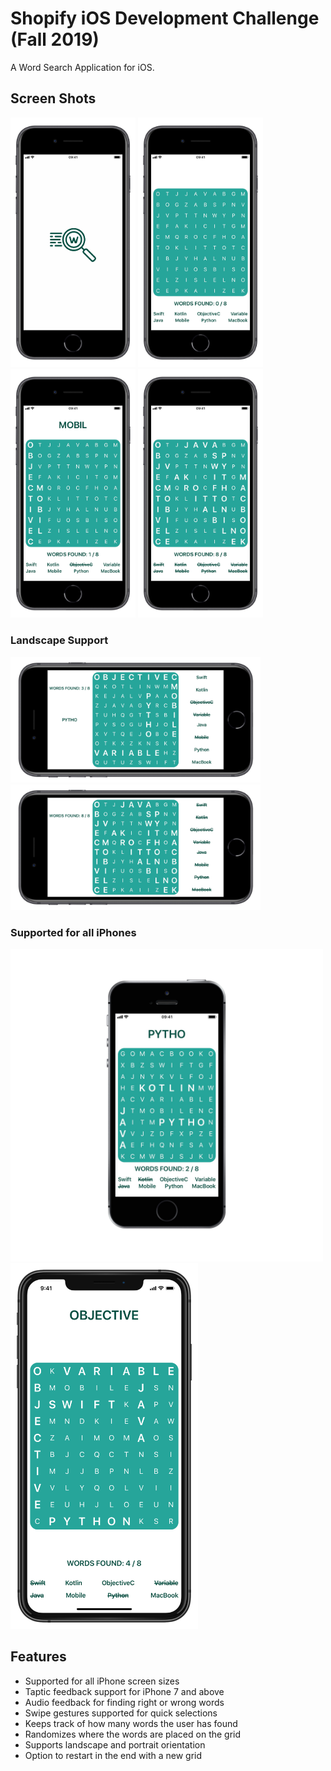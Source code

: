 # Shopify iOS Development Challenge (Fall 2019)
A Word Search Application for iOS.

## Screen Shots
<img src="https://github.com/adbht/Shopify-iOS-Challenge-F19/blob/master/Images/launchScreen.JPG" width="200" /> <img src="https://github.com/adbht/Shopify-iOS-Challenge-F19/blob/master/Images/noWordsFound.JPG" width="200" /> <img src="https://github.com/adbht/Shopify-iOS-Challenge-F19/blob/master/Images/someWordsFound.JPG" width="200" /> <img src="https://github.com/adbht/Shopify-iOS-Challenge-F19/blob/master/Images/allWordsFound.JPG" width="200" /> 

### Landscape Support
<img src="https://github.com/adbht/Shopify-iOS-Challenge-F19/blob/master/Images/landscape1.JPG" width="400" /> <img src="https://github.com/adbht/Shopify-iOS-Challenge-F19/blob/master/Images/landscape2.JPG" width="400" /> 

### Supported for all iPhones
<img src="https://github.com/adbht/Shopify-iOS-Challenge-F19/blob/master/Images/seSupport.png" width="500" /> <img src="https://github.com/adbht/Shopify-iOS-Challenge-F19/blob/master/Images/xsSupport.jpeg" width="300" /> 

## Features
   - Supported for all iPhone screen sizes
   - Taptic feedback support for iPhone 7 and above
   - Audio feedback for finding right or wrong words
   - Swipe gestures supported for quick selections
   - Keeps track of how many words the user has found
   - Randomizes where the words are placed on the grid
   - Supports landscape and portrait orientation
   - Option to restart in the end with a new grid
